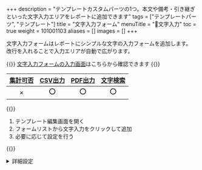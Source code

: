 +++
description = "テンプレートカスタムパーツの1つ。本文や備考・引き継ぎといった文字入力エリアをレポートに追加できます"
tags = ["テンプレートパーツ", "テンプレート"]
title = "文字入力フォーム"
menuTitle = "🧩文字入力"
toc = true
weight = 101001103
aliases = []
images = []
+++

文字入力フォームはレポートにシンプルな文字の入力フォームを追加します。  
改行を入れることで入力エリアが自動で広がります。

{{<info>}}
[文字入力フォームの入力画面](/docs/manual/write-report/parts/#text)はこちらから確認できます
{{</info>}}


|[集計可否](/docs/manual/analytics/)|[CSV出力](/docs/manual/analytics/csv/)|[PDF出力](/docs/manual/read-report/pdf/)|[文字検索](/docs/manual/read-report/list/)|
|:---:|:---:|:---:|:---:|
|✗|⭕|⭕|⭕|

{{<icatch filename="input-method-keyboard" msg="文字入力フォームはレポートの本文や引き継ぎの入力に最適" alice="ok">}}





1. テンプレート編集画面を開く
2. フォームリストから文字入力をクリックして追加
3. 必要に応じて設定を行う

{{<icatch filename="template-edit-text" msg="テキスト入力をテンプレートに追加した画面イメージです" alice="here">}}



<details>
  <summary>詳細設定</summary>

<dl class="basic">
  <dt>入力必須</dt>
  <dd>これがONの場合、レポート提出時に文字が空欄だとレポートが提出できなくなります</dd>
  <dt>初期値</dt>
  <dd>レポート新規作成時に最初から文字を入力済みにできます。不要の場合は空欄にしておきます</dd>
</dl>

補足:[共通設定事項](/docs/manual/initial-setting/template/make/#common_setting)

</details>


